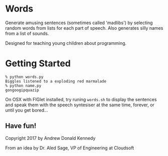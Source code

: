 Words
=====

Generate amusing sentences (sometimes called 'madlibs') by
selecting random words from lists for each part of speech.
Also generates silly names from a list of sounds.

Designed for teaching young children about programming.

# Getting Started

    % python words.py
    Biggles listened to a exploding red marmalade
    % python name.py
    gongoogipquazip

On OSX with FIGlet installed, try runing `words.sh` to display
the sentences and speak them with the speech syntesiser at the
same time, forever, or until you get bored...

Have fun!
---
Copyright 2017 by Andrew Donald Kennedy

From an idea by Dr. Aled Sage, VP of Engineering at Cloudsoft
